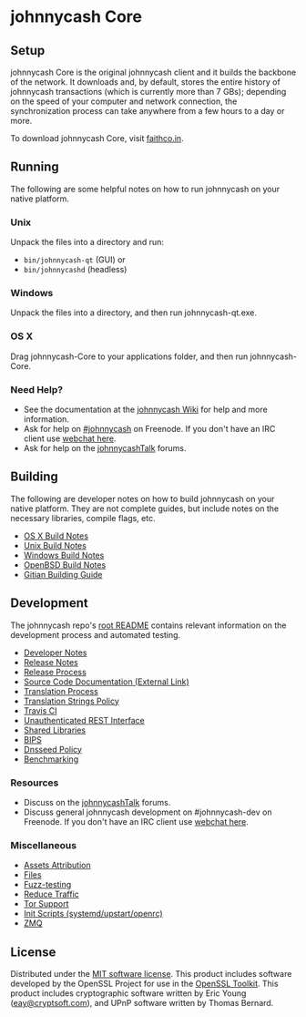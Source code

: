 johnnycash Core
=============

Setup
---------------------
johnnycash Core is the original johnnycash client and it builds the backbone of the network. It downloads and, by default, stores the entire history of johnnycash transactions (which is currently more than 7 GBs); depending on the speed of your computer and network connection, the synchronization process can take anywhere from a few hours to a day or more.

To download johnnycash Core, visit [faithco.in](http://faithco.in).

Running
---------------------
The following are some helpful notes on how to run johnnycash on your native platform.

### Unix

Unpack the files into a directory and run:

- `bin/johnnycash-qt` (GUI) or
- `bin/johnnycashd` (headless)

### Windows

Unpack the files into a directory, and then run johnnycash-qt.exe.

### OS X

Drag johnnycash-Core to your applications folder, and then run johnnycash-Core.

### Need Help?

* See the documentation at the [johnnycash Wiki](https://johnnycash.info/)
for help and more information.
* Ask for help on [#johnnycash](http://webchat.freenode.net?channels=johnnycash) on Freenode. If you don't have an IRC client use [webchat here](http://webchat.freenode.net?channels=johnnycash).
* Ask for help on the [johnnycashTalk](https://johnnycashtalk.io/) forums.

Building
---------------------
The following are developer notes on how to build johnnycash on your native platform. They are not complete guides, but include notes on the necessary libraries, compile flags, etc.

- [OS X Build Notes](build-osx.md)
- [Unix Build Notes](build-unix.md)
- [Windows Build Notes](build-windows.md)
- [OpenBSD Build Notes](build-openbsd.md)
- [Gitian Building Guide](gitian-building.md)

Development
---------------------
The johnnycash repo's [root README](/README.md) contains relevant information on the development process and automated testing.

- [Developer Notes](developer-notes.md)
- [Release Notes](release-notes.md)
- [Release Process](release-process.md)
- [Source Code Documentation (External Link)](https://dev.visucore.com/johnnycash/doxygen/)
- [Translation Process](translation_process.md)
- [Translation Strings Policy](translation_strings_policy.md)
- [Travis CI](travis-ci.md)
- [Unauthenticated REST Interface](REST-interface.md)
- [Shared Libraries](shared-libraries.md)
- [BIPS](bips.md)
- [Dnsseed Policy](dnsseed-policy.md)
- [Benchmarking](benchmarking.md)

### Resources
* Discuss on the [johnnycashTalk](https://johnnycashtalk.io/) forums.
* Discuss general johnnycash development on #johnnycash-dev on Freenode. If you don't have an IRC client use [webchat here](http://webchat.freenode.net/?channels=johnnycash-dev).

### Miscellaneous
- [Assets Attribution](assets-attribution.md)
- [Files](files.md)
- [Fuzz-testing](fuzzing.md)
- [Reduce Traffic](reduce-traffic.md)
- [Tor Support](tor.md)
- [Init Scripts (systemd/upstart/openrc)](init.md)
- [ZMQ](zmq.md)

License
---------------------
Distributed under the [MIT software license](/COPYING).
This product includes software developed by the OpenSSL Project for use in the [OpenSSL Toolkit](https://www.openssl.org/). This product includes
cryptographic software written by Eric Young ([eay@cryptsoft.com](mailto:eay@cryptsoft.com)), and UPnP software written by Thomas Bernard.
